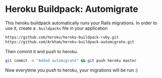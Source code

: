# Heroku Buildpack: Automigrate

This heroku buildpack automatically runs your Rails migrations. In order to use it,
create a `.buildpacks` file in your application

```bash
https://github.com/heroku/heroku-buildpack-ruby.git
https://github.com/Arkham/heroku-buildpack-automigrate.git
```

Then commit it and push to heroku.

```bash
git commit -m "Added automigrate" && git push heroku master
```

Now everytime you push to heroku, your migrations will be run :)
